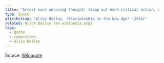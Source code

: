 ```yaml
---
title: "Arrest each unloving thought; stamp out each critical action, and teach yourself to love all beings - not in theory but in deed and in truth."
type: quote
attribution: "Alice Bailey, *Discipleship in the New Age* (1944)"
related: Alice Bailey (en.wikipedia.org)
tags:
  - quote
  - compassion
  - Alice Bailey
---
```

Source: [Wikiquote](https://en.wikiquote.org/wiki/Compassion)